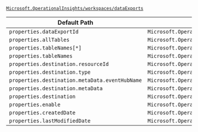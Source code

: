 [`Microsoft.OperationalInsights/workspaces/dataExports`](https://docs.microsoft.com/en-us/azure/templates/microsoft.operationalinsights/workspaces/dataexports)

| Default Path | Alias |
|---|---|
| `properties.dataExportId` | `Microsoft.OperationalInsights/workspaces/dataExports/dataExportId` |
| `properties.allTables` | `Microsoft.OperationalInsights/workspaces/dataExports/allTables` |
| `properties.tableNames[*]` | `Microsoft.OperationalInsights/workspaces/dataExports/tableNames[*]` |
| `properties.tableNames` | `Microsoft.OperationalInsights/workspaces/dataExports/tableNames` |
| `properties.destination.resourceId` | `Microsoft.OperationalInsights/workspaces/dataExports/destination.resourceId` |
| `properties.destination.type` | `Microsoft.OperationalInsights/workspaces/dataExports/destination.type` |
| `properties.destination.metaData.eventHubName` | `Microsoft.OperationalInsights/workspaces/dataExports/destination.metaData.eventHubName` |
| `properties.destination.metaData` | `Microsoft.OperationalInsights/workspaces/dataExports/destination.metaData` |
| `properties.destination` | `Microsoft.OperationalInsights/workspaces/dataExports/destination` |
| `properties.enable` | `Microsoft.OperationalInsights/workspaces/dataExports/enable` |
| `properties.createdDate` | `Microsoft.OperationalInsights/workspaces/dataExports/createdDate` |
| `properties.lastModifiedDate` | `Microsoft.OperationalInsights/workspaces/dataExports/lastModifiedDate` |

